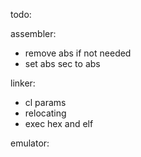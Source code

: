 todo:

assembler:
- remove abs if not needed
- set abs sec to abs

linker:
- cl params
- relocating
- exec hex and elf

emulator:
